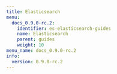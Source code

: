 ```yaml
---
title: Elasticsearch
menu:
  docs_0.9.0-rc.2:
    identifier: es-elasticsearch-guides
    name: Elasticsearch
    parent: guides
    weight: 10
menu_name: docs_0.9.0-rc.2
info:
  version: 0.9.0-rc.2
---
```


